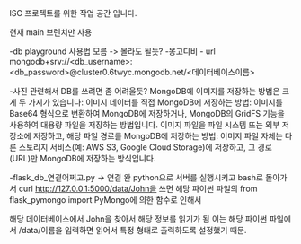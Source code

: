 ISC 프로젝트를 위한 작업 공간 입니다.

현재 main 브렌치만 사용


-db playground 사용법 모름 -> 몰라도 될듯?
-몽고디비 - url mongodb+srv://<db_username>:<db_password>@cluster0.6twyc.mongodb.net/<데이터베이스이름>


-사진 관련해서 DB를 쓰려면 좀 어려울듯?
MongoDB에 이미지를 저장하는 방법은 크게 두 가지가 있습니다:
이미지 데이터를 직접 MongoDB에 저장하는 방법: 이미지를 Base64 형식으로 변환하여 MongoDB에 저장하거나, MongoDB의 GridFS 기능을 사용하여 대용량 파일을 저장하는 방법입니다.
이미지 파일을 파일 시스템 또는 외부 저장소에 저장하고, 해당 파일 경로를 MongoDB에 저장하는 방법: 이미지 파일 자체는 다른 스토리지 서비스(예: AWS S3, Google Cloud Storage)에 저장하고, 그 경로(URL)만 MongoDB에 저장하는 방식입니다.


-flask_db_연결어쩌고.py -> 연결 완
python으로 서버를 실행시키고 bash로 돌아가서 
curl http://127.0.0.1:5000/data/John을 쓰면 
해당 파이썬 파일의 from flask_pymongo import PyMongo에 의한 함수로 인해서

해당 데이터베이스에서 John을 찾아서 해당 정보를 읽기가 됨
이는 해당 파이썬 파일에서 /data/이름을 입력하면 읽어서 특정 형태로 출력하도록 설정했기 때문.
